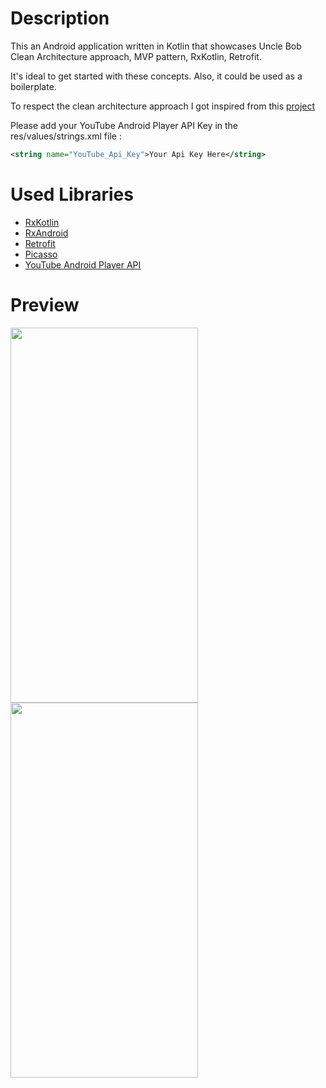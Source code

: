 # Description
This an Android application written in Kotlin that showcases Uncle Bob Clean Architecture approach, MVP pattern, RxKotlin, Retrofit. 

It's ideal to get started with these concepts. Also, it could be used as a boilerplate.

To respect the clean architecture approach I got inspired from this [project](https://github.com/dmilicic/Android-Clean-Boilerplate)

Please add your YouTube Android Player API Key in the res/values/strings.xml file : 
```xml
<string name="YouTube_Api_Key">Your Api Key Here</string>
```

# Used Libraries
- [RxKotlin](https://github.com/ReactiveX/RxKotlin)
- [RxAndroid](https://github.com/ReactiveX/RxAndroid)
- [Retrofit](https://github.com/square/retrofit)
- [Picasso](https://github.com/square/picasso)
- [YouTube Android Player API](https://developers.google.com/youtube/android/player/)

# Preview
<img src="https://yassinemoslah.com/api/main_screen.jpg" width="300" height="600">      <img src="https://yassinemoslah.com/api/details.jpg" width="300" height="600">
